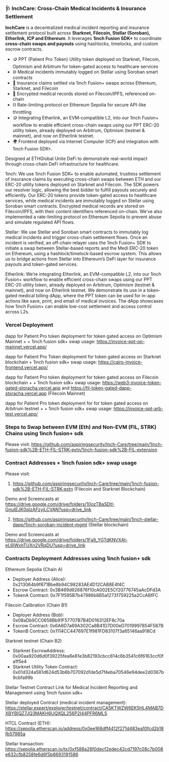### 🩺 InchCare: Cross-Chain Medical Incidents & Insurance Settlement

**InchCare** is a decentralized medical incident reporting and insurance settlement protocol built across **Starknet, Filecoin, Stellar (Soroban), Etherlink, ICP and Ethereum**. It leverages **1inch Fusion SDK+** to coordinate **cross-chain swaps and payouts** using hashlocks, timelocks, and custom escrow contracts.

* 🪙 PPT (Patient Pro Token) Utility token deployed on Starknet, Filecoin, Optimism and Arbitrum for token-gated access to healthcare services
* 🌐 Medical incidents immutably logged on Stellar using Soroban smart contracts
* 🔁 Insurance claims settled via 1inch Fusion+ swaps across Ethereum, Starknet, and Filecoin
* 💾 Encrypted medical records stored on Filecoin/IPFS, referenced on-chain
* ⛓️ Rate-limiting protocol on Ethereum Sepolia for secure API-like throttling
* 🪙 Integrating Etherlink, an EVM-compatible L2, into our 1inch Fusion+ workflow to enable efficient cross-chain swaps using our PPT ERC-20 utility token, already deployed on Arbitrum, Optimism (testnet & mainnet), and now on Etherlink testnet.
* 🌍 Frontend deployed via Internet Computer (ICP) and integration with 1inch Fusion SDK+.

Designed at ETHGlobal Unite DeFi to demonstrate real-world impact through cross-chain DeFi infrastructure for healthcare.

1inch: We use 1inch Fusion SDK+ to enable automated, trustless settlement of insurance claims by executing cross-chain swaps between ETH and our ERC-20 utility tokens deployed on Starknet and Filecoin. The SDK powers our resolver logic, allowing the best bidder to fulfill payouts securely and efficiently. Our ERC-20 tokens provide token-gated access to healthcare services, while medical incidents are immutably logged on Stellar using Soroban smart contracts. Encrypted medical records are stored on Filecoin/IPFS, with their content identifiers referenced on-chain. We’ve also implemented a rate-limiting protocol on Ethereum Sepolia to prevent abuse and simulate regulated API flows.


Stellar: We use Stellar and Soroban smart contracts to immutably log medical incidents and trigger cross-chain settlement flows. Once an incident is verified, an off-chain relayer uses the 1inch Fusion+ SDK to initiate a swap between Stellar-based reports and the Medi ERC-20 token on Ethereum, using a hashlock/timelock-based escrow system. This allows us to bridge actions from Stellar into Ethereum’s DeFi layer for insurance payouts and token-gated services.

Etherlink: We’re integrating Etherlink, an EVM-compatible L2, into our 1inch Fusion+ workflow to enable efficient cross-chain swaps using our PPT ERC-20 utility token, already deployed on Arbitrum, Optimism (testnet & mainnet), and now on Etherlink testnet. We demonstrate its use in a token-gated medical billing dApp, where the PPT token can be used for in-app actions like save, print, and email of medical invoices. The dApp showcases how 1inch Fusion+ can enable low-cost settlement and access control across L2s.


### Vercel Deployment

dapp for Patient Pro token deployment for token gated access on Optimism Mainnet + + 1inch fusion sdk+ swap usage: https://invoice-ppt-op-mainnet.vercel.app/

dapp for Patient Pro Token deployment for token gated access on Starknet blockchain + 1inch fusion sdk+ swap usage: https://cairo-invoice-frontend.vercel.app/

dapp for Patient Pro token deployment for token gated access on Filecoin blockchain + + 1inch fusion sdk+ swap usage: https://web3-invoice-token-gated-storacha.vercel.app and 
https://fil-token-gated-dapp-storacha.vercel.app (Filecoin Mainnet)

dapp for Patient Pro token deployment for for token gated access on Arbitrum testnet + + 1inch fusion sdk+ swap usage: https://invoice-ppt-arb-test.vercel.app/




### Steps to Swap between EVM (Eth) and Non-EVM (FIL, STRK) Chains using 1inch fusion+ sdk

Please visit: https://github.com/aspiringsecurity/Inch-Care/tree/main/1inch-fusion-sdk%2B-ETH-FIL-STRK-extn/1inch-fusion-sdk%2B-FIL-extension


### Contract Addresses + 1inch fusion sdk+ swap usage

Please visit: 

1. https://github.com/aspiringsecurity/Inch-Care/tree/main/1inch-fusion-sdk%2B-ETH-FIL-STRK-extn (Filecoin and Starknet Blockchain)

Demo and Screencasts at https://drive.google.com/drive/folders/10ozTBaSDtI-GnutEJK0qIzAFzyjLCVAN?usp=drive_link

2. https://github.com/aspiringsecurity/Inch-Care/tree/main/1inch-stellar-dapp/1inch-soroban-incident-mgmt (Stellar blockchain)

Demo and Screencasts at https://drive.google.com/drive/folders/1Fa9_YGTdKNVXAt-eL6IWxhTUXn2VRqDU?usp=drive_link



### Contracts Deployment Addresses using 1inch fusion+ sdk

Ethereum Sepolia (Chain A)

- Deployer Address (Alice): 0x213064b9f671Bbe8b94C98283AE4D12CAB8E4f4C
- Escrow Contract: 0x3B469d926876f10cA002E5Cf20776745aAcDFd3A
- TokenA Contract: 0x7F1f595B7b47986b8B5a12731759225a2CcABfFC

Filecoin Calibration (Chain B1)
 
- Deployer Address (Bob): 0x08aDb9CC0658Bb91F57707B7B4D016312EF8c70a
- Escrow Contract: 0x6A6D7a69A302Ca8B41D7D00eD7019997854F587B
- TokenB Contract: 0x1114CC447697E1f981FD83107f3a65146aa918Cd

Starknet testnet (Chain B2)

- Starknet EscrowAddress: 0x00aa920d6d0f39225fea6e81e3b82193cbcc814c6b3541c6f6163ccf0fa1f5e4
- Starknet Utility Token Contract: 0x01d324a581d624d53b6b707092d1de5d7f4eba70546e94dee2d0367b9cbfa99b


Stellar Testnet Contract Link for Medical Incident Reporting and Management using 1inch fusion sdk+

Stellar deployed Contract (medical incident management):
https://stellar.expert/explorer/testnet/contract/CA5KTWZW6EK5HL4MAB7DXBYBIQZ7JQ3MAKH6UQXQL256P2I44PFR6MLS 

HTCL Contract (ETH): https://sepolia.etherscan.io/address/0x0ee168dff4412f271d483ea10fcd2b18fb57985a

Stellar transaction: https://sepolia.etherscan.io/tx/0xf588a26f0decf2edec42cd7197c08c7b008e632cfb8258fe6d6f5b6693191586 


